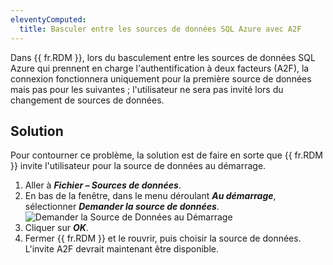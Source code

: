 ```yaml
---
eleventyComputed:
  title: Basculer entre les sources de données SQL Azure avec A2F
---
```

Dans {{ fr.RDM }}, lors du basculement entre les sources de données SQL Azure qui prennent en charge l'authentification à deux facteurs (A2F), la connexion fonctionnera uniquement pour la première source de données mais pas pour les suivantes ; l'utilisateur ne sera pas invité lors du changement de sources de données.
## Solution
Pour contourner ce problème, la solution est de faire en sorte que {{ fr.RDM }} invite l'utilisateur pour la source de données au démarrage.
1. Aller à ***Fichier – Sources de données***.
1. En bas de la fenêtre, dans le menu déroulant ***Au démarrage***, sélectionner ***Demander la source de données***.
![Demander la Source de Données au Démarrage](https://cdnweb.devolutions.net/docs/docs_en_kb_KB2092.png)
1. Cliquer sur ***OK***.
1. Fermer {{ fr.RDM }} et le rouvrir, puis choisir la source de données. L'invite A2F devrait maintenant être disponible.
